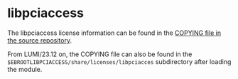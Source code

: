 # libpciaccess

The libpciaccess license information can be found in the
[COPYING file in the source repository](https://cgit.freedesktop.org/xorg/lib/libpciaccess/tree/COPYING).

From LUMI/23.12 on, the COPYING file can also be found in the
`$EBROOTLIBPCIACCESS/share/licenses/libpciacces` subdirectory after loading the module.
